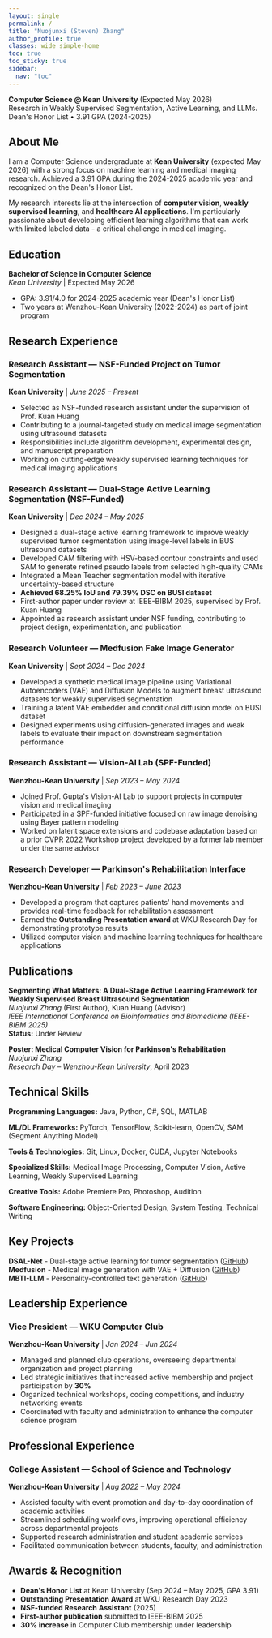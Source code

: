 ```yaml
---
layout: single
permalink: /
title: "Nuojunxi (Steven) Zhang"
author_profile: true
classes: wide simple-home
toc: true
toc_sticky: true
sidebar:
  nav: "toc"
---
```


**Computer Science @ Kean University** (Expected May 2026)  
Research in Weakly Supervised Segmentation, Active Learning, and LLMs.  
Dean's Honor List • 3.91 GPA (2024-2025)

## About Me

I am a Computer Science undergraduate at **Kean University** (expected May 2026) with a strong focus on machine learning and medical imaging research. Achieved a 3.91 GPA during the 2024-2025 academic year and recognized on the Dean's Honor List.

My research interests lie at the intersection of **computer vision**, **weakly supervised learning**, and **healthcare AI applications**. I'm particularly passionate about developing efficient learning algorithms that can work with limited labeled data - a critical challenge in medical imaging.

## Education

**Bachelor of Science in Computer Science**  
*Kean University* | Expected May 2026  
- GPA: 3.91/4.0 for 2024-2025 academic year (Dean's Honor List)
- Two years at Wenzhou-Kean University (2022-2024) as part of joint program

## Research Experience

### Research Assistant — NSF-Funded Project on Tumor Segmentation
**Kean University** | *June 2025 – Present*

- Selected as NSF-funded research assistant under the supervision of Prof. Kuan Huang
- Contributing to a journal-targeted study on medical image segmentation using ultrasound datasets
- Responsibilities include algorithm development, experimental design, and manuscript preparation
- Working on cutting-edge weakly supervised learning techniques for medical imaging applications

### Research Assistant — Dual-Stage Active Learning Segmentation (NSF-Funded)
**Kean University** | *Dec 2024 – May 2025*

- Designed a dual-stage active learning framework to improve weakly supervised tumor segmentation using image-level labels in BUS ultrasound datasets
- Developed CAM filtering with HSV-based contour constraints and used SAM to generate refined pseudo labels from selected high-quality CAMs
- Integrated a Mean Teacher segmentation model with iterative uncertainty-based structure
- **Achieved 68.25% IoU and 79.39% DSC on BUSI dataset**
- First-author paper under review at IEEE-BIBM 2025, supervised by Prof. Kuan Huang
- Appointed as research assistant under NSF funding, contributing to project design, experimentation, and publication

### Research Volunteer — Medfusion Fake Image Generator
**Kean University** | *Sept 2024 – Dec 2024*

- Developed a synthetic medical image pipeline using Variational Autoencoders (VAE) and Diffusion Models to augment breast ultrasound datasets for weakly supervised segmentation
- Training a latent VAE embedder and conditional diffusion model on BUSI dataset
- Designed experiments using diffusion-generated images and weak labels to evaluate their impact on downstream segmentation performance

### Research Assistant — Vision-AI Lab (SPF-Funded)
**Wenzhou-Kean University** | *Sep 2023 – May 2024*

- Joined Prof. Gupta's Vision-AI Lab to support projects in computer vision and medical imaging
- Participated in a SPF-funded initiative focused on raw image denoising using Bayer pattern modeling
- Worked on latent space extensions and codebase adaptation based on a prior CVPR 2022 Workshop project developed by a former lab member under the same advisor

### Research Developer — Parkinson's Rehabilitation Interface
**Wenzhou-Kean University** | *Feb 2023 – June 2023*

- Developed a program that captures patients' hand movements and provides real-time feedback for rehabilitation assessment
- Earned the **Outstanding Presentation award** at WKU Research Day for demonstrating prototype results
- Utilized computer vision and machine learning techniques for healthcare applications

## Publications

**Segmenting What Matters: A Dual-Stage Active Learning Framework for Weakly Supervised Breast Ultrasound Segmentation**  
*Nuojunxi Zhang* (First Author), Kuan Huang (Advisor)  
*IEEE International Conference on Bioinformatics and Biomedicine (IEEE-BIBM 2025)*  
**Status:** Under Review

**Poster: Medical Computer Vision for Parkinson's Rehabilitation**  
*Nuojunxi Zhang*  
*Research Day – Wenzhou-Kean University*, April 2023

## Technical Skills

**Programming Languages:** Java, Python, C#, SQL, MATLAB

**ML/DL Frameworks:** PyTorch, TensorFlow, Scikit-learn, OpenCV, SAM (Segment Anything Model)

**Tools & Technologies:** Git, Linux, Docker, CUDA, Jupyter Notebooks

**Specialized Skills:** Medical Image Processing, Computer Vision, Active Learning, Weakly Supervised Learning

**Creative Tools:** Adobe Premiere Pro, Photoshop, Audition

**Software Engineering:** Object-Oriented Design, System Testing, Technical Writing

## Key Projects

**DSAL-Net** - Dual-stage active learning for tumor segmentation ([GitHub](https://github.com/Steven-ZN/DSAL-Net))  
**Medfusion** - Medical image generation with VAE + Diffusion ([GitHub](https://github.com/Steven-ZN/Medfusion_Fake_Image))  
**MBTI-LLM** - Personality-controlled text generation ([GitHub](https://github.com/Steven-ZN/MBTI-LLM))

## Leadership Experience

### Vice President — WKU Computer Club
**Wenzhou-Kean University** | *Jan 2024 – Jun 2024*

- Managed and planned club operations, overseeing departmental organization and project planning
- Led strategic initiatives that increased active membership and project participation by **30%**
- Organized technical workshops, coding competitions, and industry networking events
- Coordinated with faculty and administration to enhance the computer science program

## Professional Experience

### College Assistant — School of Science and Technology
**Wenzhou-Kean University** | *Aug 2022 – May 2024*

- Assisted faculty with event promotion and day-to-day coordination of academic activities
- Streamlined scheduling workflows, improving operational efficiency across departmental projects
- Supported research administration and student academic services
- Facilitated communication between students, faculty, and administration

## Awards & Recognition

- **Dean's Honor List** at Kean University (Sep 2024 – May 2025, GPA 3.91)
- **Outstanding Presentation Award** at WKU Research Day 2023
- **NSF-funded Research Assistant** (2025)
- **First-author publication** submitted to IEEE-BIBM 2025
- **30% increase** in Computer Club membership under leadership

  
